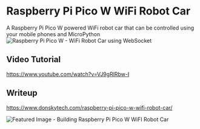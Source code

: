 # Raspberry Pi Pico W WiFi Robot Car
A Raspberry Pi Pico W powered WiFi robot car that can be controlled using your mobile phones and MicroPython  
![Raspberry Pi Pico W - WiFi Robot Car using WebSocket](https://github.com/donskytech/raspberry-pi-pico-w-wifi-robot-car/assets/69466026/693af5c2-4166-48bc-959a-d4d06d3b0371)

## Video Tutorial  
https://www.youtube.com/watch?v=VJ9gRlRbw-I
  
## Writeup  
https://www.donskytech.com/raspberry-pi-pico-w-wifi-robot-car/  

![Featured Image - Building Raspberry Pi Pico W WiFI Robot Car](https://github.com/donskytech/raspberry-pi-pico-w-wifi-robot-car/assets/69466026/ecde1844-48cf-47f4-9d41-bb0cc1ef2547)



